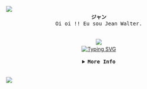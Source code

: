 <img src="https://capsule-render.vercel.app/api?type=waving&color=0:315691,100:102ec4&height=300&section=header&text=capsule%20render&fontSize=90" />

<div align="center">
  <samp>
    <b>
      ジャン
    </b>
      <br>
      Oi oi !! Eu sou Jean Walter.
      <br>
  </samp>
</div>
      
<br>
<br>
      
<div align="center">
  <img src="https://media3.giphy.com/media/FVbraNYNp1JzrM7DJJ/giphy.gif?cid=6c09b952hw961ng18754ydlp04yhit7kdskdnlcv6jbp9xj0&ep=v1_internal_gif_by_id&rid=giphy.gif&ct=s" width="200">
</div>

<div align="center" width="100%">
  <a href="https://git.io/typing-svg"><img src="https://readme-typing-svg.demolab.com?font=Fira+Code&pause=1000&color=8CA3BE&background=45588400&center=true&vCenter=true&random=true&width=435&lines=Futuro+desenvolvedor+de+jogos+indies.;Cursando+Inform%C3%A1tica.;Tamb%C3%A9m+sou+artista.;Seja+bem-vinde+!!" alt="Typing SVG" /></a>
</div>

<br>

<details align="center">  
  <summary>
      <samp>
        <b>More Info</b>
      </samp>
  </summary>
  
  <br>
  
<div align="center">
  <a href="https://git.io/streak-stats"><img src="https://streak-stats.demolab.com?user=gegesbrain&theme=blueberry&border_radius=25&short_numbers=true&mode=weekly" alt="GitHub Streak" /></a>
  
  <br>
  
  </div>

<div align="center" style="display: inline_block"><br>
  
  <img width="40" src="https://raw.githubusercontent.com/tandpfun/skill-icons/65dea6c4eaca7da319e552c09f4cf5a9a8dab2c8/icons/JavaScript.svg" />
  <img width="40" src="https://raw.githubusercontent.com/tandpfun/skill-icons/65dea6c4eaca7da319e552c09f4cf5a9a8dab2c8/icons/HTML.svg" />
  <img width="40" src="https://raw.githubusercontent.com/tandpfun/skill-icons/65dea6c4eaca7da319e552c09f4cf5a9a8dab2c8/icons/CSS.svg" />
  <img width="40" src="https://cdn.jsdelivr.net/gh/devicons/devicon@latest/icons/godot/godot-original-wordmark.svg" />
  <img width="40"  src="https://cdn.jsdelivr.net/gh/devicons/devicon@latest/icons/python/python-original.svg" />
  <img width="40" src="https://cdn.jsdelivr.net/gh/devicons/devicon@latest/icons/java/java-original.svg" />
  <img width="40" src="https://cdn.jsdelivr.net/gh/devicons/devicon@latest/icons/canva/canva-original.svg" />
          
</div>

<br>

##

<div align="center">
  <samp>
    <b>
      Me Contate:
    </b>
  </samp>
  <br>
  <br>
  
</div>

<div align="center">

<p align="center">
      <samp>
        ♡ <a href="https://www.instagram.com/jw.artss?igsh=MTExMmt3MTQ0cDdreg==">Instagram !!</a> ⊹
        <a>
        ♡
      </samp>
  </p>

</div>

##

</details>

<br>
<br>

<img src="https://capsule-render.vercel.app/api?type=waving&color=#315691&height=300&section=footer&text=capsule%20render&fontSize=90" />
